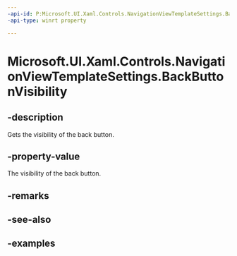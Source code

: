 ```yaml
---
-api-id: P:Microsoft.UI.Xaml.Controls.NavigationViewTemplateSettings.BackButtonVisibility
-api-type: winrt property

---
```

<!-- Property syntax.
public Visibility BackButtonVisibility { get; }
-->

# Microsoft.UI.Xaml.Controls.NavigationViewTemplateSettings.BackButtonVisibility


## -description

Gets the visibility of the back button.


## -property-value

The visibility of the back button.


## -remarks


## -see-also


## -examples


